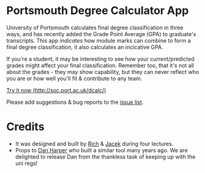 # Portsmouth Degree Calculator App

University of Portsmouth calculates final degree classification in three ways, and has recently added the Grade Point Average (GPA) to graduate's transcripts.  This app _indicates_ how module marks can combine to form a final degree classification, it also calculates an incicative GPA.

If you're a student, it may be interesting to see how your current/predicted grades might affect your final classification.  Remember too, that it's not all about the grades - they may show capability, but they can never reflect who you are or how well you'll fit & contribute to any team.

[Try it now (http://soc.port.ac.uk/dcalc/)](http://soc.port.ac.uk/dcalc/)

Please add suggestions & bug reports to the [issue list](https://github.com/portsoc/dcalc/issues).

# Credits
* It was designed and built by [Rich](https://github.com/ear1grey) & [Jacek](https://github.com/jacekkopecky) during four lectures.
* Props to [Dan Harper](https://www.danharper.me/) who built a similar tool many years ago.  We are delighted to release Dan from the thankless task of keeping up with the uni regs!
